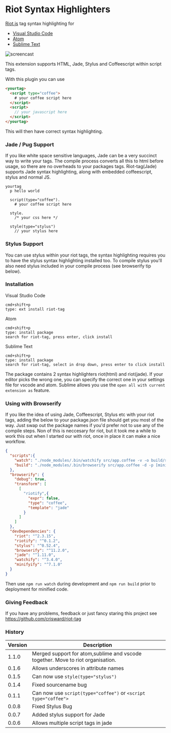 # Riot Syntax Highlighters

[Riot.js](http://riotjs.com/) tag syntax highlighting for 

* [Visual Studio Code](https://marketplace.visualstudio.com/items?itemName=crisward.riot-tag)
* [Atom](https://atom.io/packages/riot-tag)
* [Sublime Text](https://packagecontrol.io/packages/Riot%20Tag)


![screencast](https://github.com/riot/syntax-highlight/raw/master/images/screen-cast.gif)

This extension supports HTML, Jade, Stylus and Coffeescript within script tags.

With this plugin you can use

```html
<yourtag>
  <script type="coffee">
    # your coffee script here
  </script>
  <script>
    // your javascript here
  </script>
</yourtag>
```
This will then have correct syntax highlighting.

### Jade / Pug Support

If you like white space sensitive languages, Jade can be
a very succinct way to write your tags. The compile process
converts all this to html before usage, so there are no
overheads to your packages tags. Riot-tag(Jade) supports
Jade syntax highlighting, along with embedded coffeescript,
stylus and normal JS.



```jade
yourtag
  p hello world

  script(type="coffee").
    # your coffee script here
    
  style.
    /* your css here */
    
  style(type="stylus")
    // your stylus here 

```

### Stylus Support

You can use stylus within your riot tags, the syntax highlighting requires you
to have the stylus syntax highlighting installed too. To compile stylus you'll
also need stylus included in your compile process (see browserify tip below). 

### Installation 

Visual Studio Code
```
cmd+shift+p
type: ext install riot-tag
```

Atom
```
cmd+shift+p
type: install package 
search for riot-tag, press enter, click install
```

Sublime Text
```
cmd+shift+p
type: install package 
search for riot-tag, select in drop down, press enter to click install
```


The package contains 2 syntax highlighters riot(html) and riot(jade). 
If your editor picks the wrong one, you can specify the correct one in your settings file for vscode and atom.
Sublime allows you use the `open all with current extension as` feature.


### Using with Browserify

If you like the idea of using Jade, Coffeescript, Stylus etc with your riot tags, adding the
below to your package.json file should get you most of the way. Just swap out the package names
if you'd prefer not to use any of the compile steps. Non of this is neccesary for riot, but it took
me a while to work this out when I started our with riot, once in place it can make a nice workflow.

```json
{
  "scripts":{
    "watch": "./node_modules/.bin/watchify src/app.coffee -v -o build/site.js",
    "build": "./node_modules/.bin/browserify src/app.coffee -d -p [minifyify --uglify [--mangle 0] --map build/app.map.json --output build/app.map.json] -o build/app.js"
  },
  "browserify": {
    "debug": true,
    "transform": [
      [
        "riotify",{
          "expr": false,
          "type": "coffee",
          "template": "jade"
        }
      ]
    ]
  },
  "devDependencies": {
    "riot": "^2.3.15",
    "riotify": "^0.1.2",
    "stylus": "^0.52.4",
    "browserify": "^11.2.0",
    "jade": "^1.11.0",
    "watchify": "^3.4.0",
    "minifyify": "^7.1.0"
  }
}
```
Then use `npm run watch` during development and `npm run build` prior to deployment for minified code.


### Giving Feedback

If you have any problems, feedback or just fancy staring this project
see https://github.com/crisward/riot-tag


### History

|Version | Description
|----    |----
| 1.1.0  | Merged support for atom,sublime and vscode together. Move to riot organisation.
| 0.1.6  | Allows underscores in attribute names
| 0.1.5  | Can now use `style(type="stylus")`
| 0.1.4  | Fixed sourcename bug
| 0.1.1  | Can now use `script(type="coffee")` or `<script type="coffee">`
| 0.0.8  | Fixed Stylus Bug
| 0.0.7  | Added stylus support for Jade
| 0.0.6  | Allows multiple script tags in jade
